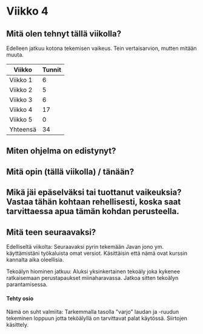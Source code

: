 # Viikko 4

## Mitä olen tehnyt tällä viikolla?
Edelleen jatkuu kotona tekemisen vaikeus. Tein vertaisarvion, mutten mitään muuta.

Viikko | Tunnit
-------| ------
Viikko 1 | 6 
Viikko 2 | 5 
Viikko 3 | 6
Viikko 4 | 17
Viikko 5 | 0
Yhteensä | 34

## Miten ohjelma on edistynyt?

## Mitä opin (tällä viikolla) / tänään?

## Mikä jäi epäselväksi tai tuottanut vaikeuksia? Vastaa tähän kohtaan rehellisesti, koska saat tarvittaessa apua tämän kohdan perusteella.

## Mitä teen seuraavaksi?
Edelliseltä viikolta:
Seuraavaksi pyrin tekemään Javan jono ym. käyttämistäni työkaluista omat versiot.
Käsittäisin että nämä ovat kurssin kannalta aika oleellisia.

Tekoälyn hiominen jatkuu:
Aluksi yksinkertainen tekoäly joka kykenee ratkaisemaan perustapaukset miinaharavassa. 
Jatkoa sitten tekoälyn parantamisessa.

#### Tehty osio
Nämä on suht valmiita:
Tarkemmalla tasolla "varjo" laudan ja -ruudun tekeminen loppuun jotta teköälyllä on tarvittavat palat käytössä.
Siirtojen käsittely.
